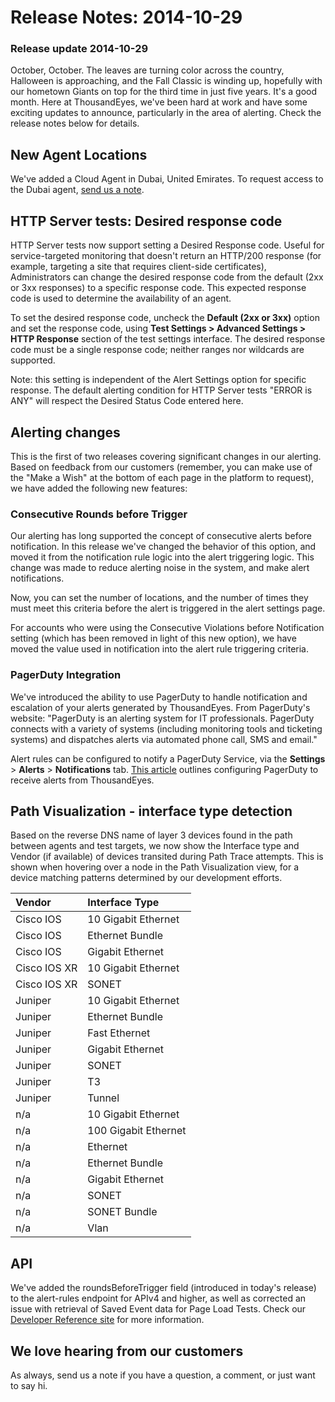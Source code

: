 # Release Notes: 2014-10-29

### Release update 2014-10-29

October, October.  The leaves are turning color across the country, Halloween is approaching, and the Fall Classic is winding up, hopefully with our hometown Giants on top for the third time in just five years.  It's a good month.  Here at ThousandEyes, we've been hard at work and have some exciting updates to announce, particularly in the area of alerting.  Check the release notes below for details.

## New Agent Locations

We've added a Cloud Agent in Dubai, United Emirates.  To request access to the Dubai agent, [send us a note](mailto:support@thousandeyes.com?subject=Dubai%20Agent).  
 

## HTTP Server tests: Desired response code

HTTP Server tests now support setting a Desired Response code. Useful for service-targeted monitoring that doesn't return an HTTP/200 response \(for example, targeting a site that requires client-side certificates\), Administrators can change the desired response code from the default \(2xx or 3xx responses\) to a specific response code. This expected response code is used to determine the availability of an agent.

To set the desired response code, uncheck the **Default \(2xx or 3xx\)** option and set the response code, using **Test Settings &gt; Advanced Settings &gt; HTTP Response** section of the test settings interface. The desired response code must be a single response code; neither ranges nor wildcards are supported.

Note: this setting is independent of the Alert Settings option for specific response.  The default alerting condition for HTTP Server tests "ERROR is ANY" will respect the Desired Status Code entered here.  
 

## Alerting changes

This is the first of two releases covering significant changes in our alerting. Based on feedback from our customers \(remember, you can make use of the "Make a Wish" at the bottom of each page in the platform to request\), we have added the following new features:

### Consecutive Rounds before Trigger

Our alerting has long supported the concept of consecutive alerts before notification. In this release we've changed the behavior of this option, and moved it from the notification rule logic into the alert triggering logic.  This change was made to reduce alerting noise in the system, and make alert notifications.

Now, you can set the number of locations, and the number of times they must meet this criteria before the alert is triggered in the alert settings page.

For accounts who were using the Consecutive Violations before Notification setting \(which has been removed in light of this new option\), we have moved the value used in notification into the alert rule triggering criteria.  

### PagerDuty Integration

We've introduced the ability to use PagerDuty to handle notification and escalation of your alerts generated by ThousandEyes.  From PagerDuty's website: "PagerDuty is an alerting system for IT professionals. PagerDuty connects with a variety of systems \(including monitoring tools and ticketing systems\) and dispatches alerts via automated phone call, SMS and email."

Alert rules can be configured to notify a PagerDuty Service, via the **Settings** &gt; **Alerts** &gt; **Notifications** tab. [This article](https://success.thousandeyes.com/PublicArticlePage?articleIdParam=kA044000000CnBsCAK_PagerDuty-Integration) outlines configuring PagerDuty to receive alerts from ThousandEyes.  
 

## Path Visualization - interface type detection

Based on the reverse DNS name of layer 3 devices found in the path between agents and test targets, we now show the Interface type and Vendor \(if available\) of devices transited during Path Trace attempts.  This is shown when hovering over a node in the Path Visualization view, for a device matching patterns determined by our development efforts.

| Vendor | Interface Type |
| :--- | :--- |
| Cisco IOS | 10 Gigabit Ethernet |
| Cisco IOS | Ethernet Bundle |
| Cisco IOS | Gigabit Ethernet  |
| Cisco IOS XR | 10 Gigabit Ethernet  |
| Cisco IOS XR | SONET  |
| Juniper | 10 Gigabit Ethernet  |
| Juniper | Ethernet Bundle  |
| Juniper | Fast Ethernet  |
| Juniper | Gigabit Ethernet  |
| Juniper | SONET  |
| Juniper | T3  |
| Juniper | Tunnel  |
| n/a | 10 Gigabit Ethernet |
| n/a | 100 Gigabit Ethernet  |
| n/a | Ethernet  |
| n/a | Ethernet Bundle  |
| n/a | Gigabit Ethernet  |
| n/a | SONET  |
| n/a | SONET Bundle  |
| n/a | Vlan  |

## API

We've added the roundsBeforeTrigger field \(introduced in today's release\) to the alert-rules endpoint for APIv4 and higher, as well as corrected an issue with retrieval of Saved Event data for Page Load Tests.  Check our [Developer Reference site](http://developer.thousandeyes.com/) for more information.  
 

## We love hearing from our customers

As always, send us a note if you have a question, a comment, or just want to say hi.

